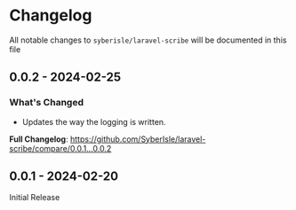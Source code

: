 # Changelog

All notable changes to `syberisle/laravel-scribe` will be documented in this file

## 0.0.2 - 2024-02-25

### What's Changed

* Updates the way the logging is written.

**Full Changelog**: https://github.com/SyberIsle/laravel-scribe/compare/0.0.1...0.0.2

## 0.0.1 - 2024-02-20

Initial Release
